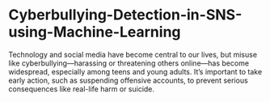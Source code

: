 # Cyberbullying-Detection-in-SNS-using-Machine-Learning
Technology and social media have become central to our lives, but misuse like cyberbullying—harassing or threatening others online—has become widespread, especially among teens and young adults. It’s important to take early action, such as suspending offensive accounts, to prevent serious consequences like real-life harm or suicide.
